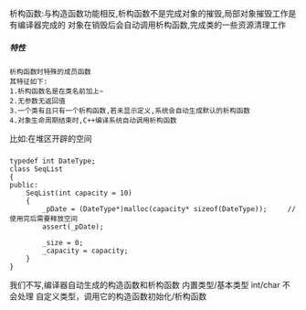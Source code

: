 析构函数:与构造函数功能相反,析构函数不是完成对象的摧毁,局部对象摧毁工作是有编译器完成的
对象在销毁后会自动调用析构函数,完成类的一些资源清理工作
##### 特性
    析构函数时特殊的成员函数
    其特征如下:
    1.析构函数名是在类名前加上~
    2.无参数无返回值
    3.一个类有且只有一个析构函数,若未显示定义,系统会自动生成默认的析构函数
    4.对象生命周期结束时,C++编译系统自动调用析构函数
比如:在堆区开辟的空间
#####
    typedef int DateType;
    class SeqList
    {
    public:
        SeqList(int capacity = 10)
        {
            _pDate = (DateType*)malloc(capacity* sizeof(DateType));     //使用完后需要释放空间
            assert(_pDate);

            _size = 0;
            _capacity = capacity;
        }
    }
我们不写,编译器自动生成的构造函数和析构函数
内置类型/基本类型 int/char 不会处理
自定义类型，调用它的构造函数初始化/析构函数